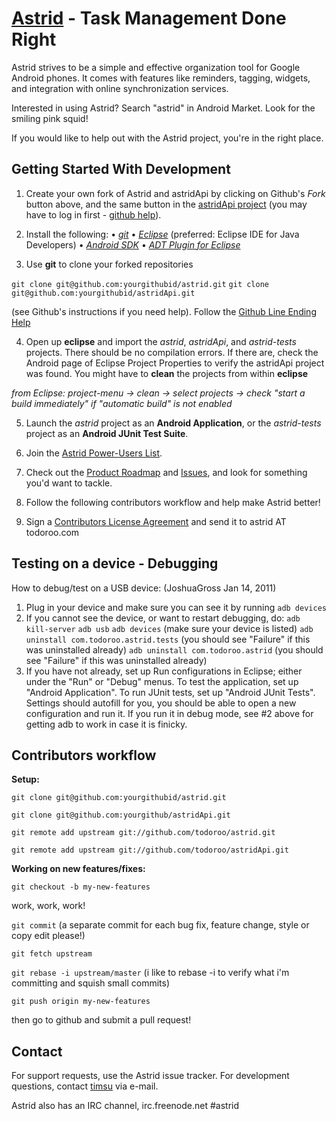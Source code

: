 [Astrid](http://www.weloveastrid.com/) - Task Management Done Right
================================  
Astrid strives to be a simple and effective organization tool for Google Android phones. It comes with features like reminders, tagging, widgets, and integration with online synchronization services.

Interested in using Astrid? Search "astrid" in Android Market. Look for the smiling pink squid!

If you would like to help out with the Astrid project, you're in the right place.

Getting Started With Development
---------------

1. Create your own fork of Astrid and astridApi by clicking on Github's *Fork* button above, and the same button in the [astridApi project](https://github.com/todoroo/astridApi) (you may have to log in first - [github help](http://help.github.com/forking/)).

2. Install the following: 
 • *[git](http://git.or.cz/)*
 • *[Eclipse](http://eclipse.org)* (preferred: Eclipse IDE for Java Developers)
 • *[Android SDK](http://developer.android.com/sdk/index.html)*
 • *[ADT Plugin for Eclipse](http://developer.android.com/sdk/eclipse-adt.html)*

3. Use **git** to clone your forked repositories 

`git clone git@github.com:yourgithubid/astrid.git` 
`git clone git@github.com:yourgithubid/astridApi.git` 

(see Github's instructions if you need help). Follow the [Github Line Ending Help](http://help.github.com/dealing-with-lineendings/)

4. Open up **eclipse** and import the *astrid*, *astridApi*, and *astrid-tests* projects. There should be no compilation errors. If there are, check the Android page of Eclipse Project Properties to verify the astridApi project was found. You might have to **clean** the projects from within **eclipse** 

*from Eclipse: project-menu -> clean -> select projects -> check "start a build immediately" if "automatic build" is not enabled*

5. Launch the *astrid* project as an **Android Application**, or the *astrid-tests* project as an **Android JUnit Test Suite**.

6. Join the [Astrid Power-Users List](http://groups.google.com/group/astrid-power).

7. Check out the [Product Roadmap](http://wiki.github.com/todoroo/astrid/) and [Issues](http://github.com/todoroo/astrid/issues), and look for something you'd want to tackle.

8. Follow the following contributors workflow and help make Astrid better!

9. Sign a [Contributors License Agreement](https://github.com/downloads/todoroo/astrid/Contributors%20Licensing%20Agreement.pdf) and send it to astrid AT todoroo.com 

Testing on a device - Debugging
---------------
How to debug/test on a USB device: (JoshuaGross Jan 14, 2011)
1. Plug in your device and make sure you can see it by running `adb devices`
2. If you cannot see the device, or want to restart debugging, do:
	`adb kill-server`
	`adb usb`
	`adb devices` (make sure your device is listed)
	`adb uninstall com.todoroo.astrid.tests` (you should see "Failure" if this was uninstalled already)
	`adb uninstall com.todoroo.astrid` (you should see "Failure" if this was uninstalled already)
3. If you have not already, set up Run configurations in Eclipse; either under the "Run" or "Debug" menus. 
   To test the application, set up "Android Application". To run JUnit tests, set up "Android JUnit Tests".
   Settings should autofill for you, you should be able to open a new configuration and run it.
   If you run it in debug mode, see #2 above for getting adb to work in case it is finicky.

Contributors workflow
---------------

**Setup:**

`git clone git@github.com:yourgithubid/astrid.git`

`git clone git@github.com:yourgithub/astridApi.git`

`git remote add upstream git://github.com/todoroo/astrid.git`

`git remote add upstream git://github.com/todoroo/astridApi.git`

**Working on new features/fixes:**

`git checkout -b my-new-features`  

work, work, work! 
  
`git commit` (a separate commit for each bug fix, feature change, style or copy edit please!)
  
`git fetch upstream`

`git rebase -i upstream/master` (i like to rebase -i to verify what i'm committing and squish small commits)
  
`git push origin my-new-features`
  
then go to github and submit a pull request!  

Contact
-------
For support requests, use the Astrid issue tracker. For development questions, contact [timsu](http://github.com/timsu) via e-mail.

Astrid also has an IRC channel, irc.freenode.net #astrid
